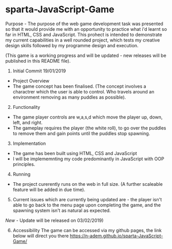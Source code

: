# sparta-JavaScript-Game

Purpose - The purpose of the web game development task was presented so that it would provide me with an opportunity 
to practice what i'd learnt so far in HTML, CSS and JavaScript. This prohect is intended to demonstrate
my current capabilities in a well rounded project, which tests my creative design skills followed by my programme design and 
execution. 

(This game is a working progress and will be updated - new releases will be published in this README file). 

1. Initial Commit  19/01/2019
- Project Overview
- The game concept has been finalised. (The concept involves a charactrer which the user is able to control. Who travels 
around an environment removing as many puddles as possible).

2. Functionality
- The game player controls are w,a,s,d which move the player up, down, left, and right.
- The gameplay requires the player (the white roll), to go over the puddles to remove them 
and gain points until the puddles stop spawning.


3. Implementation 
- The game has been built using HTML, CSS and JavaScript 
- I will be implememnting my code predominantly in JavaScript with OOP principles.

4. Running 
- The project curerently runs on the web in full size. 
(A further scaleable feature will be added in due time).
 
 5. Current issues which are currently being updated are - the player isn't able to go back to the menu page upon completing the game,
and the spawning system isn't as natural as expected. 

*New* - Update will be released on 03/02/2019)

 6. Accessibility 
 The game can be accessed via my github pages, the link below will direct you there
https://n-adem.github.io/sparta-JavaScript-Game/ 